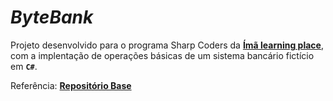 # *ByteBank*

Projeto desenvolvido para o programa Sharp Coders da [**Ímã learning place**](https://imalearningplace.com), com a implentação de operações básicas de um sistema bancário fictício em **`C#`**. 

Referência: [**Repositório Base**](https://github.com/imalearningplace-education/ByteBank-SharpCoders) 
